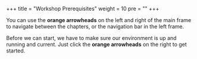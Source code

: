 +++
title = "Workshop Prerequisites"
weight = 10
pre = ""
+++

You can use the **orange arrowheads** on the left and right of the main frame to navigate between the chapters, or the navigation bar in the left frame.

Before we can start, we have to make sure our environment is up and running and current. Just click the **orange arrowheads** on the right to get started.
